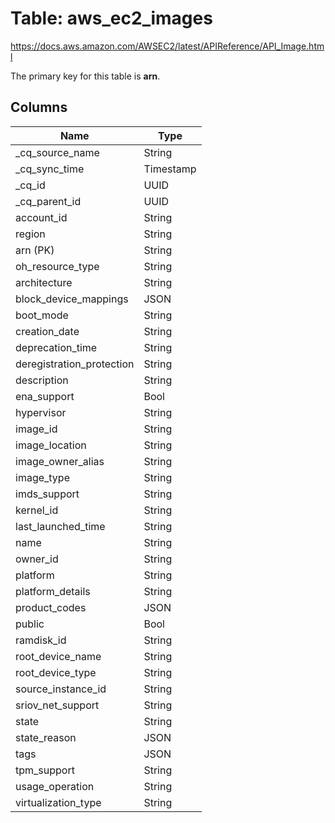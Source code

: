 # Table: aws_ec2_images

https://docs.aws.amazon.com/AWSEC2/latest/APIReference/API_Image.html

The primary key for this table is **arn**.



## Columns
| Name          | Type          |
| ------------- | ------------- |
|_cq_source_name|String|
|_cq_sync_time|Timestamp|
|_cq_id|UUID|
|_cq_parent_id|UUID|
|account_id|String|
|region|String|
|arn (PK)|String|
|oh_resource_type|String|
|architecture|String|
|block_device_mappings|JSON|
|boot_mode|String|
|creation_date|String|
|deprecation_time|String|
|deregistration_protection|String|
|description|String|
|ena_support|Bool|
|hypervisor|String|
|image_id|String|
|image_location|String|
|image_owner_alias|String|
|image_type|String|
|imds_support|String|
|kernel_id|String|
|last_launched_time|String|
|name|String|
|owner_id|String|
|platform|String|
|platform_details|String|
|product_codes|JSON|
|public|Bool|
|ramdisk_id|String|
|root_device_name|String|
|root_device_type|String|
|source_instance_id|String|
|sriov_net_support|String|
|state|String|
|state_reason|JSON|
|tags|JSON|
|tpm_support|String|
|usage_operation|String|
|virtualization_type|String|